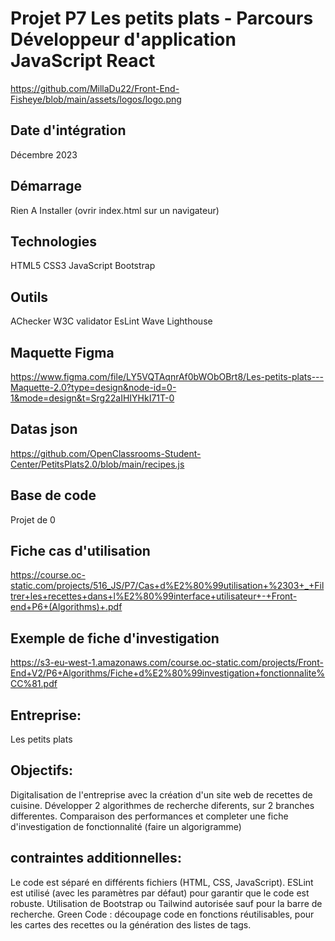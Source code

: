 # Projet P7 Les petits plats - Parcours Développeur d'application JavaScript React
https://github.com/MillaDu22/Front-End-Fisheye/blob/main/assets/logos/logo.png

## Date d'intégration
Décembre 2023

## Démarrage
Rien A Installer (ovrir index.html sur un navigateur)

## Technologies
HTML5
CSS3
JavaScript
Bootstrap

## Outils
AChecker
W3C validator
EsLint
Wave
Lighthouse


## Maquette Figma
https://www.figma.com/file/LY5VQTAqnrAf0bWObOBrt8/Les-petits-plats---Maquette-2.0?type=design&node-id=0-1&mode=design&t=Srg22aIHIYHkI71T-0

## Datas json
https://github.com/OpenClassrooms-Student-Center/PetitsPlats2.0/blob/main/recipes.js

## Base de code 
Projet de 0

## Fiche cas d'utilisation
https://course.oc-static.com/projects/516_JS/P7/Cas+d%E2%80%99utilisation+%2303+_+Filtrer+les+recettes+dans+l%E2%80%99interface+utilisateur+-+Front-end+P6+(Algorithms)+.pdf

## Exemple de fiche d'investigation
https://s3-eu-west-1.amazonaws.com/course.oc-static.com/projects/Front-End+V2/P6+Algorithms/Fiche+d%E2%80%99investigation+fonctionnalite%CC%81.pdf

## Entreprise:
Les petits plats

## Objectifs:
Digitalisation de l'entreprise avec la création d'un site web de recettes de cuisine.
Développer 2 algorithmes de recherche diferents, sur 2 branches differentes. 
Comparaison des performances et completer une fiche d'investigation de fonctionnalité (faire un algorigramme)

## contraintes additionnelles:
Le code est séparé en différents fichiers (HTML, CSS, JavaScript).
ESLint est utilisé (avec les paramètres par défaut) pour garantir que le
code est robuste.
Utilisation de Bootstrap ou Tailwind autorisée sauf pour la barre de recherche.
Green Code : découpage code en fonctions réutilisables, pour les cartes des recettes ou la génération des listes de tags.








